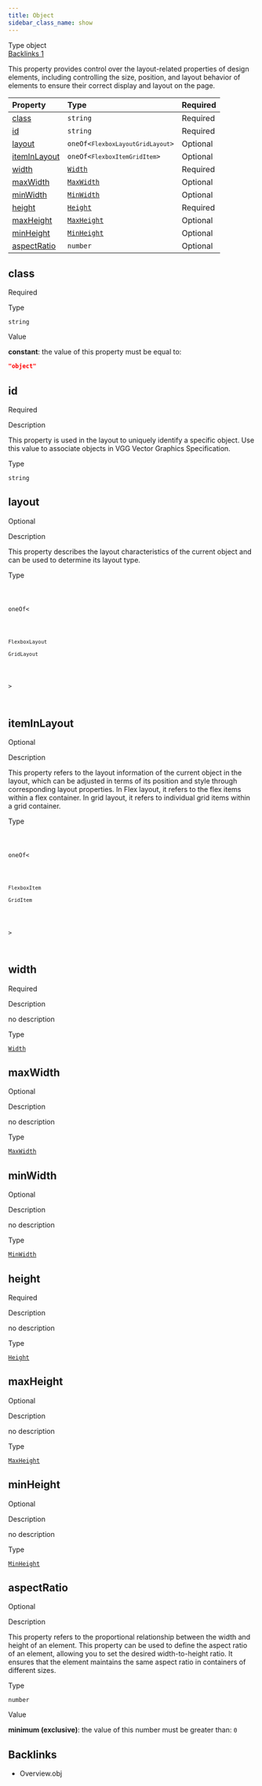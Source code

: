 ```yaml
---
title: Object
sidebar_class_name: show
---
```


<div className="section-badges">

<div className="badge type">
        <span className="label">Type</span>
        <span className="value">object</span>
      </div>

<a href="#backlinks" className="badge backlinks">
          <span className="label">Backlinks</span>
          <span className="value">1</span>
        </a>

</div>

This property provides control over the layout-related properties of design elements, including controlling the size, position, and layout behavior of elements to ensure their correct display and layout on the page.

<div className="property-preview">

<div className="property-table">

| Property                      | Type                                                                                                                                                                                                          | Required                                            |
| :---------------------------- | :------------------------------------------------------------------------------------------------------------------------------------------------------------------------------------------------------------ | :-------------------------------------------------- |
| [class](#class)               | `string`                                                                                                                                                                                                      | <span className="property-required">Required</span> |
| [id](#id)                     | `string`                                                                                                                                                                                                      | <span className="property-required">Required</span> |
| [layout](#layout)             | <code className="type-merged">oneOf&lt;<span className="type-merged-types"><Link to="flexbox-layout"><code>FlexboxLayout</code></Link><Link to="grid-layout"><code>GridLayout</code></Link></span>&gt;</code> | <span className="property-optional">Optional</span> |
| [itemInLayout](#iteminlayout) | <code className="type-merged">oneOf&lt;<span className="type-merged-types"><Link to="flexbox-item"><code>FlexboxItem</code></Link><Link to="grid-item"><code>GridItem</code></Link></span>&gt;</code>         | <span className="property-optional">Optional</span> |
| [width](#width)               | [`Width`](/specs/layout/width)                                                                                                                                                                                | <span className="property-required">Required</span> |
| [maxWidth](#maxwidth)         | [`MaxWidth`](/specs/layout/max-width)                                                                                                                                                                         | <span className="property-optional">Optional</span> |
| [minWidth](#minwidth)         | [`MinWidth`](/specs/layout/min-width)                                                                                                                                                                         | <span className="property-optional">Optional</span> |
| [height](#height)             | [`Height`](/specs/layout/height)                                                                                                                                                                              | <span className="property-required">Required</span> |
| [maxHeight](#maxheight)       | [`MaxHeight`](/specs/layout/max-height)                                                                                                                                                                       | <span className="property-optional">Optional</span> |
| [minHeight](#minheight)       | [`MinHeight`](/specs/layout/min-height)                                                                                                                                                                       | <span className="property-optional">Optional</span> |
| [aspectRatio](#aspectratio)   | `number`                                                                                                                                                                                                      | <span className="property-optional">Optional</span> |

</div>

</div>

<div className="property">

<div className="property-heading">

## class

<span className="property-required">Required</span>

</div>

<div className="property-item">

Type

`string`

</div>

<div className="property-item">

Value

<div className="value-description">

**constant**: the value of this property must be equal to:

```json
"object"
```

</div>

</div>

</div>

<div className="property">

<div className="property-heading">

## id

<span className="property-required">Required</span>

</div>

<div className="property-item">

Description

This property is used in the layout to uniquely identify a specific object. Use this value to associate objects in VGG Vector Graphics Specification.

</div>

<div className="property-item">

Type

`string`

</div>

</div>

<div className="property">

<div className="property-heading">

## layout

<span className="property-optional">Optional</span>

</div>

<div className="property-item">

Description

This property describes the layout characteristics of the current object and can be used to determine its layout type.

</div>

<div className="property-item">

Type

<code className="type-merged">

oneOf&lt;

<span className="type-merged-types">

<Link to="flexbox-layout"><code>FlexboxLayout</code></Link>

<Link to="grid-layout"><code>GridLayout</code></Link>

</span>

&gt;

</code>

</div>

</div>

<div className="property">

<div className="property-heading">

## itemInLayout

<span className="property-optional">Optional</span>

</div>

<div className="property-item">

Description

This property refers to the layout information of the current object in the layout, which can be adjusted in terms of its position and style through corresponding layout properties. In Flex layout, it refers to the flex items within a flex container. In grid layout, it refers to individual grid items within a grid container.

</div>

<div className="property-item">

Type

<code className="type-merged">

oneOf&lt;

<span className="type-merged-types">

<Link to="flexbox-item"><code>FlexboxItem</code></Link>

<Link to="grid-item"><code>GridItem</code></Link>

</span>

&gt;

</code>

</div>

</div>

<div className="property">

<div className="property-heading">

## width

<span className="property-required">Required</span>

</div>

<div className="property-item">

Description

no description

</div>

<div className="property-item">

Type

[`Width`](/specs/layout/width)

</div>

</div>

<div className="property">

<div className="property-heading">

## maxWidth

<span className="property-optional">Optional</span>

</div>

<div className="property-item">

Description

no description

</div>

<div className="property-item">

Type

[`MaxWidth`](/specs/layout/max-width)

</div>

</div>

<div className="property">

<div className="property-heading">

## minWidth

<span className="property-optional">Optional</span>

</div>

<div className="property-item">

Description

no description

</div>

<div className="property-item">

Type

[`MinWidth`](/specs/layout/min-width)

</div>

</div>

<div className="property">

<div className="property-heading">

## height

<span className="property-required">Required</span>

</div>

<div className="property-item">

Description

no description

</div>

<div className="property-item">

Type

[`Height`](/specs/layout/height)

</div>

</div>

<div className="property">

<div className="property-heading">

## maxHeight

<span className="property-optional">Optional</span>

</div>

<div className="property-item">

Description

no description

</div>

<div className="property-item">

Type

[`MaxHeight`](/specs/layout/max-height)

</div>

</div>

<div className="property">

<div className="property-heading">

## minHeight

<span className="property-optional">Optional</span>

</div>

<div className="property-item">

Description

no description

</div>

<div className="property-item">

Type

[`MinHeight`](/specs/layout/min-height)

</div>

</div>

<div className="property">

<div className="property-heading">

## aspectRatio

<span className="property-optional">Optional</span>

</div>

<div className="property-item">

Description

This property refers to the proportional relationship between the width and height of an element. This property can be used to define the aspect ratio of an element, allowing you to set the desired width-to-height ratio. It ensures that the element maintains the same aspect ratio in containers of different sizes.

</div>

<div className="property-item">

Type

`number`

</div>

<div className="property-item">

Value

<div className="value-description">

**minimum (exclusive)**: the value of this number must be greater than: `0`

</div>

</div>

</div>

<div id="backlinks" className="section-backlinks">

<div className="backlinks-title"><h2>Backlinks</h2></div>

<ul className="backlinks-list">

<li className="backlink">
      <Link to='/specs/layout/overview#obj'>Overview.obj</Link>
      </li>

</ul>

</div>
